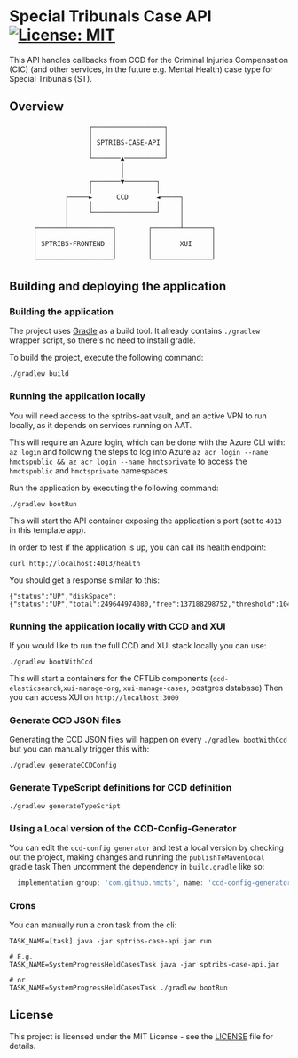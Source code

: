 # Special Tribunals Case API [![License: MIT](https://img.shields.io/badge/License-MIT-yellow.svg)](https://opensource.org/licenses/MIT)

This API handles callbacks from CCD for the Criminal Injuries Compensation (CIC) (and other services, in the future e.g. Mental Health) case type for Special Tribunals (ST).

## Overview

                        ┌──────────────────┐
                        │                  │
                        │ SPTRIBS-CASE-API │
                        │                  │
                        └───────▲──────────┘
                                │
                                │
                        ┌───────▼────────┐
                        │                │
                  ┌─────►      CCD       ◄─────┐
                  │     │                │     │
                  │     └────────────────┘     │
                  │                            │
          ┌───────┴───────────┐        ┌───────┴───────┐
          │                   │        │               │
          │ SPTRIBS-FRONTEND  │        │       XUI     │
          │                   │        │               │
          └───────────────────┘        └───────────────┘

## Building and deploying the application

### Building the application

The project uses [Gradle](https://gradle.org) as a build tool. It already contains
`./gradlew` wrapper script, so there's no need to install gradle.

To build the project, execute the following command:

    ./gradlew build

### Running the application locally
You will need access to the sptribs-aat vault, and an active VPN to run locally, as it depends on services running on AAT.

This will require an Azure login, which can be done with the Azure CLI with:
`az login` and following the steps to log into Azure
`az acr login --name hmctspublic && az acr login --name hmctsprivate` to access the `hmctspublic` and `hmctsprivate` namespaces

Run the application by executing the following command:

    ./gradlew bootRun

This will start the API container exposing the application's port
(set to `4013` in this template app).

In order to test if the application is up, you can call its health endpoint:

    curl http://localhost:4013/health

You should get a response similar to this:

    {"status":"UP","diskSpace":{"status":"UP","total":249644974080,"free":137188298752,"threshold":10485760}}

### Running the application locally with CCD and XUI

If you would like to run the full CCD and XUI stack locally you can use:

    ./gradlew bootWithCcd

This will start a containers for the CFTLib components (`ccd-elasticsearch`,`xui-manage-org`, `xui-manage-cases`, postgres database)
Then you can access XUI on `http://localhost:3000`

### Generate CCD JSON files

Generating the CCD JSON files will happen on every `./gradlew bootWithCcd` but you can manually trigger this with:

    ./gradlew generateCCDConfig

### Generate TypeScript definitions for CCD definition

    ./gradlew generateTypeScript

### Using a Local version of the CCD-Config-Generator

You can edit the `ccd-config generator` and test a local version by checking out the project, making changes and running the `publishToMavenLocal` gradle task
Then uncomment the dependency in `build.gradle` like so:
```groovy
  implementation group: 'com.github.hmcts', name: 'ccd-config-generator', version: 'DEV-SNAPSHOT'
```

### Crons

You can manually run a cron task from the cli:

```
TASK_NAME=[task] java -jar sptribs-case-api.jar run

# E.g.
TASK_NAME=SystemProgressHeldCasesTask java -jar sptribs-case-api.jar

# or
TASK_NAME=SystemProgressHeldCasesTask ./gradlew bootRun
```

## License

This project is licensed under the MIT License - see the [LICENSE](LICENSE) file for details.

